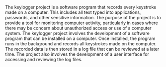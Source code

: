 The keylogger project is a software program that records every keystroke made on a computer. This includes all text typed into applications, passwords, and other sensitive information. The purpose of the project is to provide a tool for monitoring computer activity, particularly in cases where there may be concern about unauthorized access or use of a computer system. The keylogger project involves the development of a software program that can be installed on a computer. Once installed, the program runs in the background and records all keystrokes made on the computer. The recorded data is then stored in a log file that can be reviewed at a later time. The project also involves the development of a user interface for accessing and reviewing the log files.
